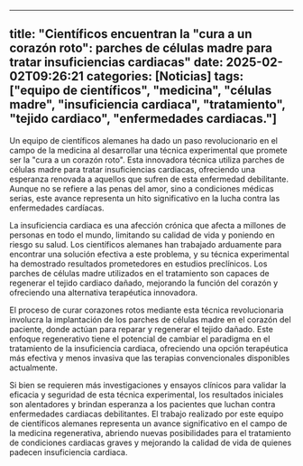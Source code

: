 
---
title: "Científicos encuentran la "cura a un corazón roto": parches de células madre para tratar insuficiencias cardiacas"
date: 2025-02-02T09:26:21
categories: [Noticias]
tags: ["equipo de científicos", "medicina", "células madre", "insuficiencia cardiaca", "tratamiento", "tejido cardiaco", "enfermedades cardiacas."]
---

Un equipo de científicos alemanes ha dado un paso revolucionario en el campo de la medicina al desarrollar una técnica experimental que promete ser la "cura a un corazón roto". Esta innovadora técnica utiliza parches de células madre para tratar insuficiencias cardiacas, ofreciendo una esperanza renovada a aquellos que sufren de esta enfermedad debilitante. Aunque no se refiere a las penas del amor, sino a condiciones médicas serias, este avance representa un hito significativo en la lucha contra las enfermedades cardíacas.

La insuficiencia cardiaca es una afección crónica que afecta a millones de personas en todo el mundo, limitando su calidad de vida y poniendo en riesgo su salud. Los científicos alemanes han trabajado arduamente para encontrar una solución efectiva a este problema, y su técnica experimental ha demostrado resultados prometedores en estudios preclínicos. Los parches de células madre utilizados en el tratamiento son capaces de regenerar el tejido cardiaco dañado, mejorando la función del corazón y ofreciendo una alternativa terapéutica innovadora.

El proceso de curar corazones rotos mediante esta técnica revolucionaria involucra la implantación de los parches de células madre en el corazón del paciente, donde actúan para reparar y regenerar el tejido dañado. Este enfoque regenerativo tiene el potencial de cambiar el paradigma en el tratamiento de la insuficiencia cardiaca, ofreciendo una opción terapéutica más efectiva y menos invasiva que las terapias convencionales disponibles actualmente.

Si bien se requieren más investigaciones y ensayos clínicos para validar la eficacia y seguridad de esta técnica experimental, los resultados iniciales son alentadores y brindan esperanza a los pacientes que luchan contra enfermedades cardiacas debilitantes. El trabajo realizado por este equipo de científicos alemanes representa un avance significativo en el campo de la medicina regenerativa, abriendo nuevas posibilidades para el tratamiento de condiciones cardiacas graves y mejorando la calidad de vida de quienes padecen insuficiencia cardiaca.
    